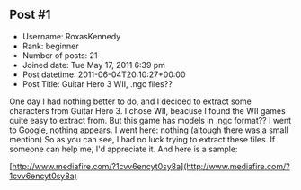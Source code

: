 ## Post #1
- Username: RoxasKennedy
- Rank: beginner
- Number of posts: 21
- Joined date: Tue May 17, 2011 6:39 pm
- Post datetime: 2011-06-04T20:10:27+00:00
- Post Title: Guitar Hero 3 WII, .ngc files??

One day I had nothing better to do, and I decided to extract some characters from Guitar Hero 3. I chose WII, beacuse I found the WII games quite easy to extract from.
But this game has models in .ngc format??
I went to Google, nothing appears.
I went here: nothing (altough there was a small mention)
So as you can see, I had no luck trying to extract these files. If someone can help me, I'd appreciate it.
And here is a sample:

[http://www.mediafire.com/?1cvv6encyt0sy8a](http://www.mediafire.com/?1cvv6encyt0sy8a)
